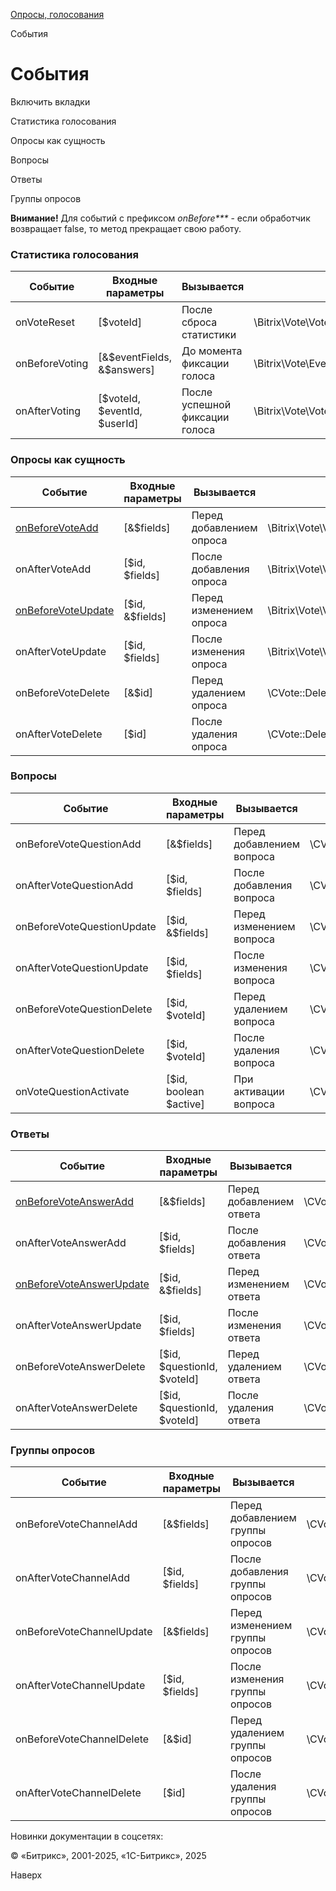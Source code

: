 [Опросы, голосования](/api_help/vote/index.php)

События

События
=======

Включить вкладки

Статистика голосования

Опросы как сущность

Вопросы

Ответы

Группы опросов

**Внимание!** Для событий с префиксом *onBefore\*\*\** - если обработчик возвращает false, то метод прекращает свою работу.

### Статистика голосования

| Событие | Входные параметры | Вызывается | Метод | С версии |
| --- | --- | --- | --- | --- |
| onVoteReset | [$voteId] | После сброса статистики | \Bitrix\Vote\Vote::resetStatistic($voteId) | 12.0.5 |
| onBeforeVoting | [&$eventFields, &$answers] | До момента фиксации голоса | \Bitrix\Vote\Event::add | 12.0.5 |
| onAfterVoting | [$voteId, $eventId, $userId] | После успешной фиксации голоса | \Bitrix\Vote\Vote::registerEvent | 12.0.5 |

### Опросы как сущность

| Событие | Входные параметры | Вызывается | Метод | С версии |
| --- | --- | --- | --- | --- |
| [onBeforeVoteAdd](/api_help/vote/vote_events/onbeforevoteadd.php) | [&$fields] | Перед добавлением опроса | \Bitrix\Vote\VoteTable::onBeforeAdd | 8.5.0 |
| onAfterVoteAdd | [$id, $fields] | После добавления опроса | \Bitrix\Vote\VoteTable::onAfterAdd | 8.5.0 |
| [onBeforeVoteUpdate](/api_help/vote/vote_events/onbeforevoteupdate.php) | [$id, &$fields] | Перед изменением опроса | \Bitrix\Vote\VoteTable::onBeforeUpdate | 8.5.0 |
| onAfterVoteUpdate | [$id, $fields] | После изменения опроса | \Bitrix\Vote\VoteTable::onAfterUpdate | 8.5.0 |
| onBeforeVoteDelete | [&$id] | Перед удалением опроса | \CVote::Delete | 12.0.5 |
| onAfterVoteDelete | [$id] | После удаления опроса | \CVote::Delete | 12.0.5 |

### Вопросы

| Событие | Входные параметры | Вызывается | Метод | С версии |
| --- | --- | --- | --- | --- |
| onBeforeVoteQuestionAdd | [&$fields] | Перед добавлением вопроса | \CVoteQuestion::Add | 8.5.0 |
| onAfterVoteQuestionAdd | [$id, $fields] | После добавления вопроса | \CVoteQuestion::Add | 8.5.0 |
| onBeforeVoteQuestionUpdate | [$id, &$fields] | Перед изменением вопроса | \CVoteQuestion::Update | 8.5.0 |
| onAfterVoteQuestionUpdate | [$id, $fields] | После изменения вопроса | \CVoteQuestion::Update | 8.5.0 |
| onBeforeVoteQuestionDelete | [$id, $voteId] | Перед удалением вопроса | \CVoteQuestion::Delete | 8.5.0 |
| onAfterVoteQuestionDelete | [$id, $voteId] | После удаления вопроса | \CVoteQuestion::Delete | 8.5.0 |
| onVoteQuestionActivate | [$id, boolean $active] | При активации вопроса | \CVoteQuestion::setActive | 12.5.0 |

### Ответы

| Событие | Входные параметры | Вызывается | Метод | С версии |
| --- | --- | --- | --- | --- |
| [onBeforeVoteAnswerAdd](/api_help/vote/vote_events/onbeforevoteansweradd.php) | [&$fields] | Перед добавлением ответа | \CVoteAnswer::Add | 8.5.0 |
| onAfterVoteAnswerAdd | [$id, $fields] | После добавления ответа | \CVoteAnswer::Add | 8.5.0 |
| [onBeforeVoteAnswerUpdate](/api_help/vote/vote_events/onbeforevoteanswerupdate.php) | [$id, &$fields] | Перед изменением ответа | \CVoteAnswer::Update | 8.5.0 |
| onAfterVoteAnswerUpdate | [$id, $fields] | После изменения ответа | \CVoteAnswer::Update | 8.5.0 |
| onBeforeVoteAnswerDelete | [$id, $questionId, $voteId] | Перед удалением ответа | \CVoteAnswer::Delete | 8.5.0 |
| onAfterVoteAnswerDelete | [$id, $questionId, $voteId] | После удаления ответа | \CVoteAnswer::Delete | 8.5.0 |

### Группы опросов

| Событие | Входные параметры | Вызывается | Метод | С версии |
| --- | --- | --- | --- | --- |
| onBeforeVoteChannelAdd | [&$fields] | Перед добавлением группы опросов | \CVoteChannel::Add | 12.0.5 |
| onAfterVoteChannelAdd | [$id, $fields] | После добавления группы опросов | \CVoteChannel::Add | 12.0.5 |
| onBeforeVoteChannelUpdate | [&$fields] | Перед изменением группы опросов | \CVoteChannel::Update | 12.0.5 |
| onAfterVoteChannelUpdate | [$id, $fields] | После изменения группы опросов | \CVoteChannel::Update | 12.0.5 |
| onBeforeVoteChannelDelete | [&$id] | Перед удалением группы опросов | \CVoteChannel::Delete | 12.0.5 |
| onAfterVoteChannelDelete | [$id] | После удаления группы опросов | \CVoteChannel::Delete | 12.0.5 |

Новинки документации в соцсетях:

© «Битрикс», 2001-2025, «1С-Битрикс», 2025

Наверх